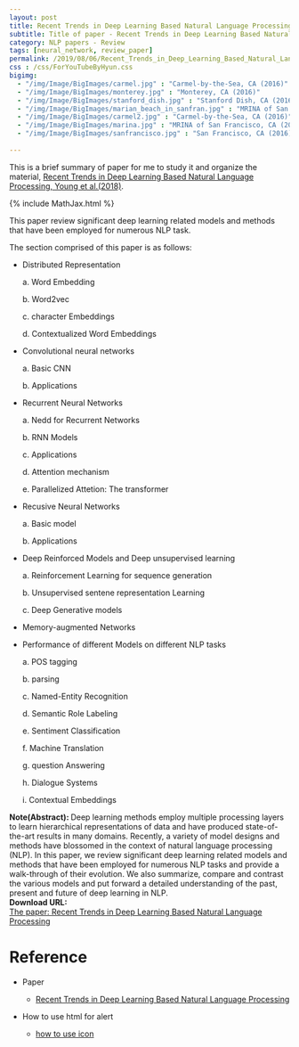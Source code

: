 ```yaml
---
layout: post
title: Recent Trends in Deep Learning Based Natural Language Processing
subtitle: Title of paper - Recent Trends in Deep Learning Based Natural Language Processing
category: NLP papers - Review
tags: [neural_network, review_paper]
permalink: /2019/08/06/Recent_Trends_in_Deep_Learning_Based_Natural_Language_Processing/
css : /css/ForYouTubeByHyun.css
bigimg: 
  - "/img/Image/BigImages/carmel.jpg" : "Carmel-by-the-Sea, CA (2016)"
  - "/img/Image/BigImages/monterey.jpg" : "Monterey, CA (2016)"
  - "/img/Image/BigImages/stanford_dish.jpg" : "Stanford Dish, CA (2016)"
  - "/img/Image/BigImages/marian_beach_in_sanfran.jpg" : "MRINA of San Francisco, CA (2016)"
  - "/img/Image/BigImages/carmel2.jpg" : "Carmel-by-the-Sea, CA (2016)"
  - "/img/Image/BigImages/marina.jpg" : "MRINA of San Francisco, CA (2016)"
  - "/img/Image/BigImages/sanfrancisco.jpg" : "San Francisco, CA (2016)"
  
---
```


This is a brief summary of paper for me to study it and organize the material, [Recent Trends in Deep Learning Based Natural Language Processing, Young et al.(2018)](https://arxiv.org/abs/1708.02709). 

{% include MathJax.html %}

This paper review significant deep learning related models and methods that have been employed for numerous NLP task. 

The section comprised of this paper is as follows: 

- Distributed Representation 

  a. Word Embedding 

  b. Word2vec

  c. character Embeddings

  d. Contextualized Word Embeddings

- Convolutional neural networks

  a. Basic CNN
  
  b. Applications
  
- Recurrent Neural Networks

  a. Nedd for Recurrent Networks
  
  b. RNN Models
  
  c. Applications
  
  d. Attention mechanism
  
  e. Parallelized Attetion: The transformer
  
- Recusive Neural Networks

  a. Basic model
  
  b. Applications
  
- Deep Reinforced Models and Deep unsupervised learning

  a. Reinforcement Learning for sequence generation
  
  b. Unsupervised sentene representation Learning
  
  c. Deep Generative models
  
- Memory-augmented Networks

- Performance of different Models on different NLP tasks

  a. POS tagging
  
  b. parsing
  
  c. Named-Entity Recognition
  
  d. Semantic Role Labeling 
  
  e. Sentiment Classification 
  
  f. Machine Translation 
  
  g. question Answering 
  
  h. Dialogue Systems
  
  i. Contextual Embeddings


<div class="alert alert-info" role="alert"><i class="fa fa-info-circle"></i> <b>Note(Abstract): </b>
Deep learning methods employ multiple processing layers to learn hierarchical representations of data and have produced state-of-the-art results in many domains. Recently, a variety of model designs and methods have blossomed in the context of natural language processing (NLP). In this paper, we review significant deep learning related models and methods that have been employed for numerous NLP tasks and provide a walk-through of their evolution. We also summarize, compare and contrast the various models and put forward a detailed understanding of the past, present and future of deep learning in NLP.
</div>
    
<div class="alert alert-success" role="alert"><i class="fa fa-paperclip fa-lg"></i> <b>Download URL: </b><br>
  <a href="https://arxiv.org/abs/1708.02709">The paper: Recent Trends in Deep Learning Based Natural Language Processing</a>
</div>

# Reference 

- Paper 
  - [Recent Trends in Deep Learning Based Natural Language Processing](https://arxiv.org/abs/1708.02709)
   
- How to use html for alert
  - [how to use icon](http://idratherbewriting.com/documentation-theme-jekyll/mydoc_icons.html)

